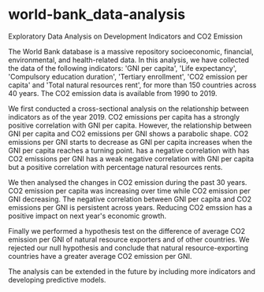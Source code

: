 # world-bank_data-analysis
Exploratory Data Analysis on Development Indicators and CO2 Emission

The World Bank database is a massive repository socioeconomic, financial, environmental, and health-related data. In this analysis, we have collected the data of the following indicators: 'GNI per capita', 'Life expectancy', 'Compulsory education duration', 'Tertiary enrollment', 'CO2 emission per capita' and 'Total natural resources rent', for more than 150 countries across 40 years. The CO2 emission data is available from 1990 to 2019.

We first conducted a cross-sectional analysis on the relationship between indicators as of the year 2019. CO2 emissions per capita has a strongly positive correlation with GNI per capita. However, the relationship between GNI per capita and CO2 emissions per GNI shows a parabolic shape. CO2 emissions per GNI starts to decrease as GNI per capita increases when the GNI per capita reaches a turning point. has a negative correlation with has CO2 emissions per GNI has a weak negative correlation with GNI per capita but a positive correlation with percentage natural resources rents.

We then analysed the changes in CO2 emission during the past 30 years. CO2 emission per capita was increasing over time while CO2 emission per GNI decreasing. The negative correlation between GNI per capita and CO2 emissions per GNI is persistent across years. Reducing CO2 emssion has a positive impact on next year's economic growth.

Finally we performed a hypothesis test on the difference of average CO2 emission per GNI of natural resource exporters and of other countries. We rejected our null hypothesis and conclude that natural resource-exporting countries have a greater average CO2 emission per GNI.

The analysis can be extended in the future by including more indicators and developing predictive models.
